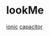 # lookMe
[ionic](https://ionicframework.com/docs/) [capacitor](https://capacitor.ionicframework.com/)
